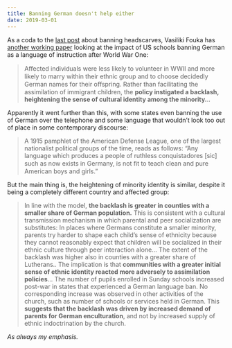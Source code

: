 ```yaml
---
title: Banning German doesn't help either
date: 2019-03-01
---
```


<!--kg-card-begin: html--><p>As a coda to the <a href="https://joshnicholas.com/what-happens-when-you-ban-headscarves/">last post</a> about banning headscarves, Vasiliki Fouka has <a href="https://vfouka.people.stanford.edu/sites/g/files/sbiybj4871/f/backlashjan2019.pdf" target="_blank" rel="noopener noreferrer">another working paper</a> looking at the impact of US schools banning German as a language of instruction after World War One:</p>
<blockquote><p>Aﬀected individuals were less likely to volunteer in WWII and more likely to marry within their ethnic group and to choose decidedly German names for their oﬀspring. Rather than facilitating the assimilation of immigrant children, the <strong>policy instigated a backlash, heightening the sense of cultural identity among the minority.</strong>..</p>
</blockquote>
<p>Apparently it went further than this, with some states even banning the use of German over the telephone and some language that wouldn&#8217;t look too out of place in some contemporary discourse:</p>
<blockquote><p>A 1915 pamphlet of the American Defense League, one of the largest nationalist political groups of the time, reads as follows: “Any language which produces a people of ruthless conquistadores [sic] such as now exists in Germany, is not ﬁt to teach clean and pure American boys and girls.”</p>
</blockquote>
<p>But the main thing is, the heightening of minority identity is similar, despite it being a completely different country and affected group:</p>
<blockquote><p>In line with the model, <strong>the backlash is greater in counties with a smaller share of German population.</strong> This is consistent with a cultural transmission mechanism in which parental and peer socialization are substitutes: In places where Germans constitute a smaller minority, parents try harder to shape each child’s sense of ethnicity because they cannot reasonably expect that children will be socialized in their ethnic culture through peer interaction alone&#8230; The extent of the backlash was higher also in counties with a greater share of Lutherans.. The implication is that <strong>communities with a greater initial sense of ethnic identity reacted more adversely to assimilation policies</strong>&#8230; The number of pupils enrolled in Sunday schools increased post-war in states that experienced a German language ban. No corresponding increase was observed in other activities of the church, such as number of schools or services held in German. This <strong>suggests that the backlash was driven by increased demand of parents for German enculturation</strong>, and not by increased supply of ethnic indoctrination by the church.</p>
</blockquote>
<p><em></em></p>
<p><em>As always my emphasis.</em></p>
<!--kg-card-end: html-->